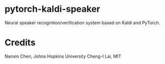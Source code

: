 # pytorch-kaldi-speaker
Neural speaker recognition/verification system based on Kaldi and PyTorch.

# Credits
Nanxin Chen, Johns Hopkins University 
Cheng-I Lai, MIT 
